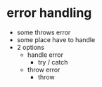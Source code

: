 # error handling

- some throws error
- some place have to handle
- 2 options
  - handle error
    - try / catch
  - throw error
    - throw
